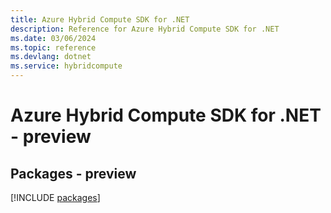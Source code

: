 ```yaml
---
title: Azure Hybrid Compute SDK for .NET
description: Reference for Azure Hybrid Compute SDK for .NET
ms.date: 03/06/2024
ms.topic: reference
ms.devlang: dotnet
ms.service: hybridcompute
---
```

# Azure Hybrid Compute SDK for .NET - preview
## Packages - preview
[!INCLUDE [packages](hybrid-compute-index.md)]